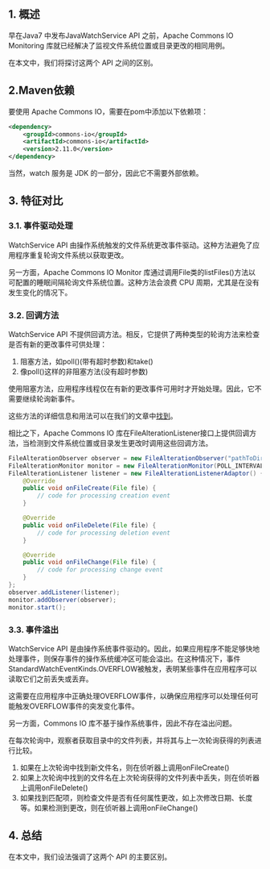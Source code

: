 ## 1. 概述

早在Java7 中发布JavaWatchService API 之前，Apache Commons IO Monitoring 库就已经解决了监视文件系统位置或目录更改的相同用例。

在本文中，我们将探讨这两个 API 之间的区别。

## 2.Maven依赖

要使用 Apache Commons IO，需要在pom中添加以下依赖项：

```xml
<dependency>
    <groupId>commons-io</groupId>
    <artifactId>commons-io</artifactId>
    <version>2.11.0</version>
</dependency>
```

当然，watch 服务是 JDK 的一部分，因此它不需要外部依赖。

## 3. 特征对比

### 3.1. 事件驱动处理

WatchService API 由操作系统触发的文件系统更改事件驱动。这种方法避免了应用程序重复轮询文件系统以获取更改。

另一方面，Apache Commons IO Monitor 库通过调用File类的listFiles()方法以可配置的睡眠间隔轮询文件系统位置。这种方法会浪费 CPU 周期，尤其是在没有发生变化的情况下。

### 3.2. 回调方法

WatchService API 不提供回调方法。相反，它提供了两种类型的轮询方法来检查是否有新的更改事件可供处理：

1.  阻塞方法，如poll()(带有超时参数)和take()
2.  像poll()这样的非阻塞方法(没有超时参数)

使用阻塞方法，应用程序线程仅在有新的更改事件可用时才开始处理。因此，它不需要继续轮询新事件。

这些方法的详细信息和用法可以在我们的文章中[找到](https://www.baeldung.com/java-nio2-watchservice)。

相比之下，Apache Commons IO 库在FileAlterationListener接口上提供回调方法，当检测到文件系统位置或目录发生更改时调用这些回调方法。

```java
FileAlterationObserver observer = new FileAlterationObserver("pathToDir");
FileAlterationMonitor monitor = new FileAlterationMonitor(POLL_INTERVAL);
FileAlterationListener listener = new FileAlterationListenerAdaptor() {
    @Override
    public void onFileCreate(File file) {
        // code for processing creation event
    }

    @Override
    public void onFileDelete(File file) {
        // code for processing deletion event
    }

    @Override
    public void onFileChange(File file) {
        // code for processing change event
    }
};
observer.addListener(listener);
monitor.addObserver(observer);
monitor.start();
```

### 3.3. 事件溢出

WatchService API 是由操作系统事件驱动的。因此，如果应用程序不能足够快地处理事件，则保存事件的操作系统缓冲区可能会溢出。在这种情况下，事件StandardWatchEventKinds.OVERFLOW被触发，表明某些事件在应用程序可以读取它们之前丢失或丢弃。

这需要在应用程序中正确处理OVERFLOW事件，以确保应用程序可以处理任何可能触发OVERFLOW事件的突发变化事件。

另一方面，Commons IO 库不基于操作系统事件，因此不存在溢出问题。

在每次轮询中，观察者获取目录中的文件列表，并将其与上一次轮询获得的列表进行比较。

1.  如果在上次轮询中找到新文件名，则在侦听器上调用onFileCreate()
2.  如果上次轮询中找到的文件名在上次轮询获得的文件列表中丢失，则在侦听器上调用onFileDelete()
3.  如果找到匹配项，则检查文件是否有任何属性更改，如上次修改日期、长度等。如果检测到更改，则在侦听器上调用onFileChange()

## 4. 总结

在本文中，我们设法强调了这两个 API 的主要区别。